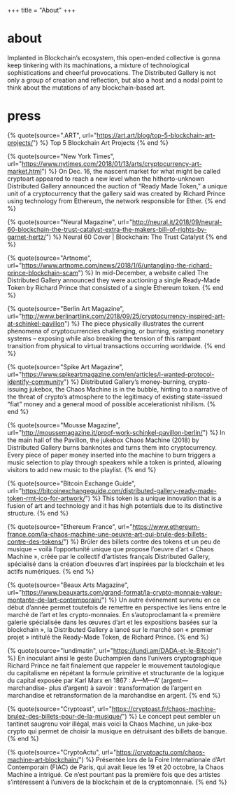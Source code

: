 +++
title = "About"
+++

# about

Implanted in Blockchain’s ecosystem, this open-ended collective is
gonna keep tinkering with its machinations, a mixture of technological
sophistications and cheerful provocations. The Distributed Gallery is
not only a group of creation and reflection, but also a host and a
nodal point to think about the mutations of any blockchain-based art.

# press

{% quote(source=".ART", url="https://art.art/blog/top-5-blockchain-art-projects/") %}
Top 5 Blockchain Art Projects
{% end %}

{% quote(source="New York Times", url="https://www.nytimes.com/2018/01/13/arts/cryptocurrency-art-market.html") %}
On Dec. 16, the nascent market for what might be called cryptoart appeared to reach a new level when the hitherto-unknown Distributed Gallery announced the auction of “Ready Made Token,” a unique unit of a cryptocurrency that the gallery said was created by Richard Prince using technology from Ethereum, the network responsible for Ether.
{% end %}

{% quote(source="Neural Magazine", url="http://neural.it/2018/09/neural-60-blockchain-the-trust-catalyst-extra-the-makers-bill-of-rights-by-garnet-hertz/") %}
  Neural 60 Cover | Blockchain: The Trust Catalyst
{% end %}

{% quote(source="Artnome", url="https://www.artnome.com/news/2018/1/6/untangling-the-richard-prince-blockchain-scam") %}
In mid-December, a website called The Distributed Gallery announced they were auctioning a single Ready-Made Token by Richard Prince that consisted of a single Ethereum token.
{% end %}

{% quote(source="Berlin Art Magazine", url="http://www.berlinartlink.com/2018/09/25/cryptocurrency-inspired-art-at-schinkel-pavillon") %}
  The piece physically illustrates the current phenomena of
  cryptocurrencies challenging, or burning, existing monetary systems
  – exposing while also breaking the tension of this rampant
  transition from physical to virtual transactions occurring
  worldwide.
{% end %}

{% quote(source="Spike Art Magazine", url="https://www.spikeartmagazine.com/en/articles/i-wanted-protocol-identify-community") %}
Distributed Gallery’s money-burning, crypto-issuing jukebox, the Chaos Machine is in the bubble, hinting to a narrative of the threat of crypto’s atmosphere to the legitimacy of existing state-issued “fiat” money and a general mood of possible accelerationist nihilism.
{% end %}

{% quote(source="Mousse Magazine", url="http://moussemagazine.it/proof-work-schinkel-pavillon-berlin/") %}
In the main hall of the Pavillon, the jukebox Chaos Machine (2018) by Distributed Gallery burns banknotes and turns them into cryptocurrency. Every piece of paper money inserted into the machine to burn triggers a music selection to play through speakers while a token is printed, allowing visitors to add new music to the playlist.
{% end %}

{% quote(source="Bitcoin Exchange Guide", url="https://bitcoinexchangeguide.com/distributed-gallery-ready-made-token-rmt-ico-for-artwork/") %}
This token is a unique innovation that is a fusion of art and technology and it has high potentials due to its distinctive structure.
{% end %}

{% quote(source="Ethereum France", url="https://www.ethereum-france.com/la-chaos-machine-une-oeuvre-art-qui-brule-des-billets-contre-des-tokens/") %}
Brûler des billets contre des tokens et un peu de musique – voilà l’opportunité unique que propose l’oeuvre d’art « Chaos Machine », créée par le collectif d’artistes français Distributed Gallery, spécialisé dans la création d’oeuvres d’art inspirées par la blockchain et les actifs numériques.
{% end %}

{% quote(source="Beaux Arts Magazine", url="https://www.beauxarts.com/grand-format/la-crypto-monnaie-valeur-montante-de-lart-contemporain/") %}
Un autre événement survenu en ce début d’année permet toutefois de remettre en perspective les liens entre le marché de l’art et les crypto-monnaies. En s’autoproclamant la « première galerie spécialisée dans les œuvres d’art et les expositions basées sur la blockchain », la Distributed Gallery a lancé sur le marché son « premier projet » intitulé the Ready-Made Token, de Richard Prince.
{% end %}

{% quote(source="lundimatin", url="https://lundi.am/DADA-et-le-Bitcoin") %}
En inoculant ainsi le geste Duchampien dans l’univers cryptographique Richard Prince ne fait finalement que rappeler le mouvement tautologique du capitalisme en répétant la formule primitive et structurante de la logique du capital exposée par Karl Marx en 1867 : A—M—A’ (argent—marchandise- plus d’argent) à savoir : transformation de l’argent en marchandise et retransformation de la marchandise en argent.
{% end %}

{% quote(source="Cryptoast", url="https://cryptoast.fr/chaos-machine-brulez-des-billets-pour-de-la-musique/") %}
Le concept peut sembler un tantinet saugrenu voir illégal, mais voici la Chaos Machine, un juke-box crypto qui permet de choisir la musique en détruisant des billets de banque.
{% end %}

{% quote(source="CryptoActu", url="https://cryptoactu.com/chaos-machine-art-blockchain/") %}
Présentée lors de la Foire Internationale d’Art Contemporain (FIAC) de Paris, qui avait lieue les 19 et 20 octobre, la Chaos Machine a intrigué. Ce n’est pourtant pas la première fois que des artistes s’intéressent à l’univers de la blockchain et de la cryptomonnaie.
{% end %}
